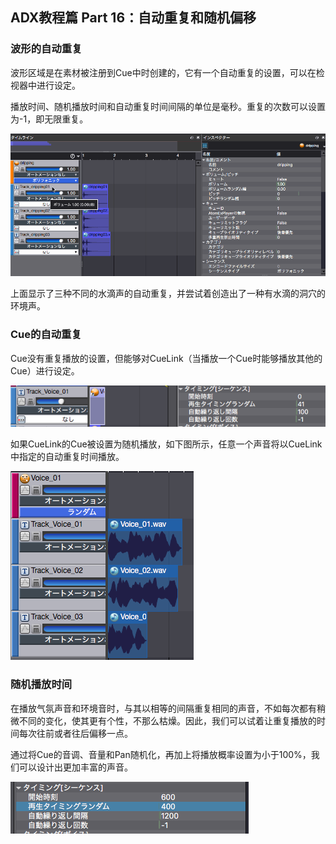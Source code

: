 ## ADX教程篇 Part 16：自动重复和随机偏移

### 波形的自动重复
波形区域是在素材被注册到Cue中时创建的，它有一个自动重复的设置，可以在检视器中进行设定。

播放时间、随机播放时间和自动重复时间间隔的单位是毫秒。重复的次数可以设置为-1，即无限重复。

![](../images/timing.gif)

上面显示了三种不同的水滴声的自动重复，并尝试着创造出了一种有水滴的洞穴的环境声。

### Cue的自动重复
Cue没有重复播放的设置，但能够对CueLink（当播放一个Cue时能够播放其他的Cue）进行设定。

![](../images/cuelink_timing_random.png)

如果CueLink的Cue被设置为随机播放，如下图所示，任意一个声音将以CueLink中指定的自动重复时间播放。

![](../images/cuelink_timing_random_randomcue.png)

### 随机播放时间
在播放气氛声音和环境音时，与其以相等的间隔重复相同的声音，不如每次都有稍微不同的变化，使其更有个性，不那么枯燥。因此，我们可以试着让重复播放的时间每次往前或者往后偏移一点。

通过将Cue的音调、音量和Pan随机化，再加上将播放概率设置为小于100%，我们可以设计出更加丰富的声音。

![](../images/timing_random.png)